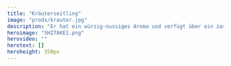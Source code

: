 ```yaml
---
title: "Kräuterseitling"
image: "prods/krauter.jpg"
description: "Er hat ein würzig-nussiges Aroma und verfügt über ein zartes Fleisch, welches auch nach dem Garen bissfest bleibt sowie geschmacklich an Steinpilze erinnert."
heroimage: "SHITAKE1.png"
herovideo: ""
herotext: []
heroheight: 350px
---
```

